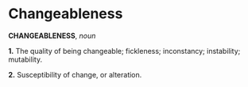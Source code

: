 # Changeableness

**CHANGEABLENESS**, _noun_

**1.** The quality of being changeable; fickleness; inconstancy; instability; mutability.

**2.** Susceptibility of change, or alteration.